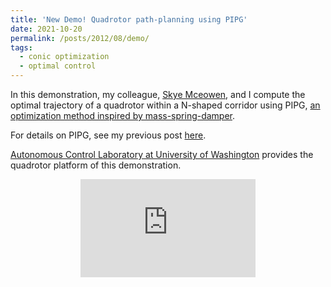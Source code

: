 ```yaml
---
title: 'New Demo! Quadrotor path-planning using PIPG'
date: 2021-10-20
permalink: /posts/2012/08/demo/
tags:
  - conic optimization
  - optimal control
---
```


In this demonstration, my colleague, [Skye Mceowen](https://www.aa.washington.edu/people/students/Skye%20Mceowen), and I compute the optimal trajectory of a quadrotor within a N-shaped corridor using PIPG, [an optimization method inspired by mass-spring-damper](https://yueyu19.github.io/posts/2012/08/pipg/).

For details on PIPG, see my previous post [here](https://yueyu19.github.io/posts/2012/08/pipg/).

[Autonomous Control Laboratory at University of Washington](https://depts.washington.edu/uwacl/) provides the quadrotor platform of this demonstration.

<p align="center">
<iframe width="280" height="157" src="https://www.youtube.com/embed/jieRSmQwHTU" title="YouTube video player" frameborder="0" allow="accelerometer; autoplay; clipboard-write; encrypted-media; gyroscope; picture-in-picture" allowfullscreen></iframe>
</p>
